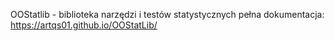 OOStatlib - biblioteka narzędzi i testów statystycznych
pełna dokumentacja: https://artqs01.github.io/OOStatLib/
